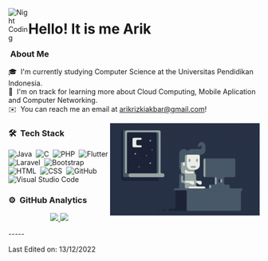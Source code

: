 
<img alt="Night Coding" src="./assets/Hand%20Wave.gif" width='40' align="left"/><h1>Hello! It is me Arik</h1>

<!-- ## 👋 &nbsp;Hello! -->

### &nbsp;About Me

🎓 &nbsp;I'm currently studying Computer Science at the Universitas Pendidikan Indonesia.\
🌱 &nbsp;I'm on track for learning more about Cloud Computing, Mobile Aplication and Computer Networking.\
✉️ &nbsp;You can reach me an email at arikrizkiakbar@gmail.com!

<img alt="Night Coding" src="https://raw.githubusercontent.com/AVS1508/AVS1508/master/assets/Night-Coding.gif" align="right"/>

### 🛠 &nbsp;Tech Stack

![Java](https://img.shields.io/badge/-Java-05122A?style=flat&logo=Java&logoColor=FFA518)&nbsp;
![C](https://img.shields.io/badge/-C-05122A?style=flat&logo=C&logoColor=A8B9CC)&nbsp;
![PHP](https://img.shields.io/badge/-php-05122A?style=flat&logo=node.js)&nbsp;
![Flutter](https://img.shields.io/badge/-flutter-05122A?style=flat&logo=node.js)&nbsp;
![Laravel](https://img.shields.io/badge/-laravel-05122A?style=flat&logo=node.js)&nbsp;
![Bootstrap](https://img.shields.io/badge/-Bootstrap-05122A?style=flat&logo=bootstrap&logoColor=563D7C)\
![HTML](https://img.shields.io/badge/-HTML-05122A?style=flat&logo=HTML5)&nbsp;
![CSS](https://img.shields.io/badge/-CSS-05122A?style=flat&logo=CSS3&logoColor=1572B6)&nbsp;
![GitHub](https://img.shields.io/badge/-GitHub-05122A?style=flat&logo=github)&nbsp;
![Visual Studio Code](https://img.shields.io/badge/-Visual%20Studio%20Code-05122A?style=flat&logo=visual-studio-code&logoColor=007ACC)&nbsp;

### ⚙️ &nbsp;GitHub Analytics

<p align="center">
<a href="https://github.com/Gonken-GN">
  <img height="180em" src="https://github-readme-stats-eight-theta.vercel.app/api?username=Gonken-GN&show_icons=true&theme=algolia&include_all_commits=true&count_private=true"/>
  <img height="180em" src="https://github-readme-stats-eight-theta.vercel.app/api/top-langs/?username=Gonken-GN&layout=compact&langs_count=8&theme=algolia"/>
</a>
</p>
-----

Last Edited on: 13/12/2022
